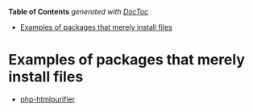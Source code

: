 <!-- START doctoc generated TOC please keep comment here to allow auto update -->
<!-- DON'T EDIT THIS SECTION, INSTEAD RE-RUN doctoc TO UPDATE -->
**Table of Contents**  *generated with [DocToc](https://github.com/thlorenz/doctoc)*

- [Examples of packages that merely install files](#examples-of-packages-that-merely-install-files)

<!-- END doctoc generated TOC please keep comment here to allow auto update -->

# Examples of packages that merely install files
* [php-htmlpurifier](http://packages.debian.org/source/sid/php-htmlpurifier)

